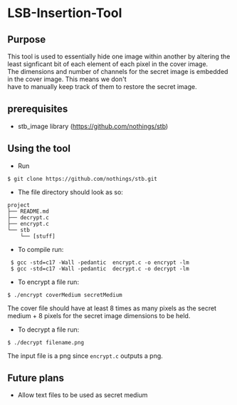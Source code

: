 # LSB-Insertion-Tool

## Purpose
This tool is used to essentially hide one image within another by altering the least signficant bit of each element of each pixel in the cover image.<br>
The dimensions and number of channels for the secret image is embedded in the cover image. This means we don't <br>
have to manually keep track of them to restore the secret image.

## prerequisites
    
- stb_image library (https://github.com/nothings/stb)


## Using the tool

- Run 
```console 
$ git clone https://github.com/nothings/stb.git 
```
- The file directory should look as so:
``` 
project
├── README.md
├── decrypt.c
├── encrypt.c
└── stb
    └── [stuff]
```
- To compile run:
```console
 $ gcc -std=c17 -Wall -pedantic  encrypt.c -o encrypt -lm
 $ gcc -std=c17 -Wall -pedantic  decrypt.c -o decrypt -lm
```
- To encrypt a file run:
```console
$ ./encrypt coverMedium secretMedium
```
The cover file should have at least 8 times as many pixels as the 
secret medium + 8 pixels for the secret image dimensions to be held. 
- To decrypt a file run:
```console 
$ ./decrypt filename.png 
```
The input file is a png since `encrypt.c` outputs a png. 

## Future plans


- Allow text files to be used as secret medium 


